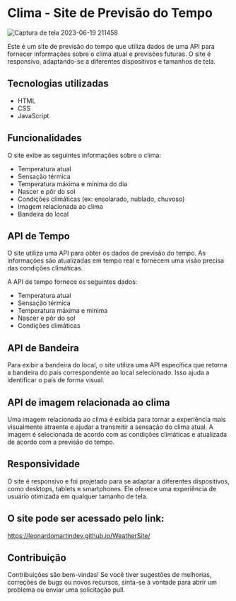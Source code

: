 # Clima - Site de Previsão do Tempo

![Captura de tela 2023-06-19 211458](https://github.com/leonardomartindev/WeatherSite/assets/100030317/29b64cb3-745b-49eb-9248-370cd7af7104)


Este é um site de previsão do tempo que utiliza dados de uma API para fornecer informações sobre o clima atual e previsões futuras. O site é responsivo, adaptando-se a diferentes dispositivos e tamanhos de tela.

## Tecnologias utilizadas

- HTML
- CSS
- JavaScript

## Funcionalidades

O site exibe as seguintes informações sobre o clima:

- Temperatura atual
- Sensação térmica
- Temperatura máxima e mínima do dia
- Nascer e pôr do sol
- Condições climáticas (ex: ensolarado, nublado, chuvoso)
- Imagem relacionada ao clima
- Bandeira do local

## API de Tempo

O site utiliza uma API para obter os dados de previsão do tempo. As informações são atualizadas em tempo real e fornecem uma visão precisa das condições climáticas.

A API de tempo fornece os seguintes dados:

- Temperatura atual
- Sensação térmica
- Temperatura máxima e mínima
- Nascer e pôr do sol
- Condições climáticas


## API de Bandeira

Para exibir a bandeira do local, o site utiliza uma API específica que retorna a bandeira do país correspondente ao local selecionado. Isso ajuda a identificar o país de forma visual.

## API de imagem relacionada ao clima

Uma imagem relacionada ao clima é exibida para tornar a experiência mais visualmente atraente e ajudar a transmitir a sensação do clima atual. A imagem é selecionada de acordo com as condições climáticas e atualizada de acordo com a previsão do tempo.

## Responsividade

O site é responsivo e foi projetado para se adaptar a diferentes dispositivos, como desktops, tablets e smartphones. Ele oferece uma experiência de usuário otimizada em qualquer tamanho de tela.

## O site pode ser acessado pelo link: 
https://leonardomartindev.github.io/WeatherSite/

## Contribuição

Contribuições são bem-vindas! Se você tiver sugestões de melhorias, correções de bugs ou novos recursos, sinta-se à vontade para abrir um problema ou enviar uma solicitação pull.
